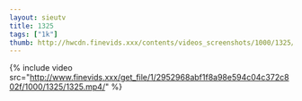 ```yaml
--- 
layout: sieutv
title: 1325
tags: ["1k"]
thumb: http://hwcdn.finevids.xxx/contents/videos_screenshots/1000/1325/preview.mp4.jpg
---
```

{% include video src="http://www.finevids.xxx/get_file/1/2952968abf1f8a98e594c04c372c802f/1000/1325/1325.mp4/" %} 
